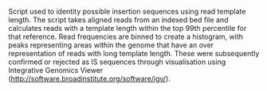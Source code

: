 Script used to identity possible insertion sequences using read template length. The script takes aligned reads from an indexed bed file and calculates reads with a template length within the top 99th percentile for that reference. Read frequencies are binned to create a histogram, with peaks representing areas within the genome that have an over representation of reads with long template length. These were subsequently confirmed or rejected as IS sequences through visualisation using Integrative Genomics Viewer (http://software.broadinstitute.org/software/igv/).
